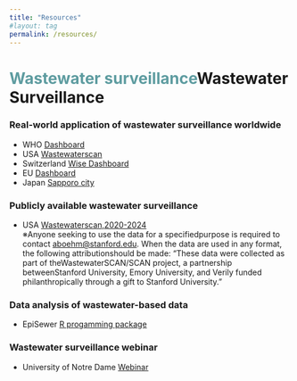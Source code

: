 ```yaml
---
title: "Resources"
#layout: tag
permalink: /resources/
---
```


# <span style="color:#5E9CA0;">Wastewater surveillance</span>Wastewater Surveillance</span>
### Real-world application of wastewater surveillance worldwide
- WHO [Dashboard](https://data.who.int/dashboards/covid19/wastewater#:~:text=Monitoring%20the%20concentration%20levels%20of,are%20still%20infectious%20to%20others.)
- USA [Wastewaterscan](https://data.wastewaterscan.org/)  
- Switzerland [Wise Dashboard](https://wise.ethz.ch/)  
- EU [Dashboard](https://arcgis.jrc.ec.europa.eu/portal/apps/dashboards/e296cdf0c0d042e6b60b07a351f2dc5c)  
- Japan [Sapporo city](https://www.city.sapporo.jp.e.ain.hp.transer.com/gesui/surveillance.html)  

### Publicly available wastewater surveillance
- USA [Wastewaterscan,2020-2024](https://pmc.ncbi.nlm.nih.gov/articles/PMC11662017/)  
※Anyone seeking to use the data for a specifiedpurpose is required to contact aboehm@stanford.edu. When the data are used in any format, the following attributionshould be made: “These data were collected as part of theWastewaterSCAN/SCAN project, a partnership betweenStanford University, Emory University, and Verily funded philanthropically through a gift to Stanford University.”

### Data analysis of wastewater-based data
- EpiSewer [R progamming package](https://github.com/adrian-lison/EpiSewer)

### Wastewater surveillance webinar
- University of Notre Dame [Webinar](https://sites.nd.edu/rcn-wastewater-sarscov2/webinar-series/)




